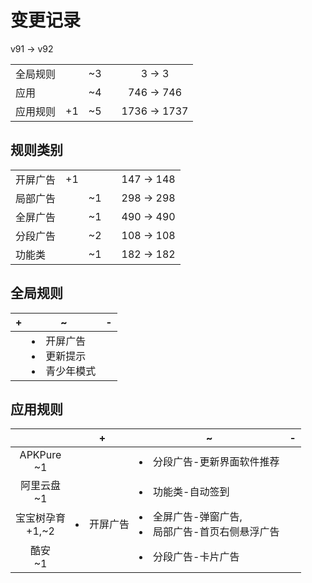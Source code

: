 # 变更记录

v91 -> v92

||||||
|-|:-:|:-:|:-:|:-:|
|全局规则||~3||3 -> 3|
|应用||~4||746 -> 746|
|应用规则|+1|~5||1736 -> 1737|

## 规则类别

||||||
|-|:-:|:-:|:-:|:-:|
|开屏广告|+1|||147 -> 148|
|局部广告||~1||298 -> 298|
|全屏广告||~1||490 -> 490|
|分段广告||~2||108 -> 108|
|功能类||~1||182 -> 182|

## 全局规则

|+|~|-|
|-|-|-|
||<li>开屏广告<li>更新提示<li>青少年模式||

## 应用规则

||+|~|-|
|:-:|-|-|-|
|APKPure<br>~1||<li>分段广告-更新界面软件推荐||
|阿里云盘<br>~1||<li>功能类-自动签到||
|宝宝树孕育<br>+1,~2|<li>开屏广告|<li>全屏广告-弹窗广告,<li>局部广告-首页右侧悬浮广告||
|酷安<br>~1||<li>分段广告-卡片广告||
